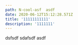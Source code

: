 ```yaml
---
path: N-cool-asf  asdf
date: 2020-06-12T15:12:28.571Z
title: '11111111111'
description: '1111111'
---
```

dsfsdf sdafsdf asdf
